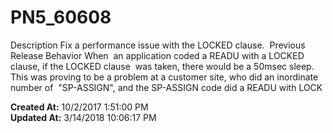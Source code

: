 # PN5_60608

Description Fix a performance issue with the LOCKED clause.  Previous Release Behavior When  an application coded a READU with a LOCKED clause, if the LOCKED clause  was taken, there would be a 50msec sleep. This was proving to be a problem at a customer site, who did an inordinate number of  "SP-ASSIGN", and the SP-ASSIGN code did a READU with LOCK  

**Created At:** 10/2/2017 1:51:00 PM  
**Updated At:** 3/14/2018 10:06:17 PM  

